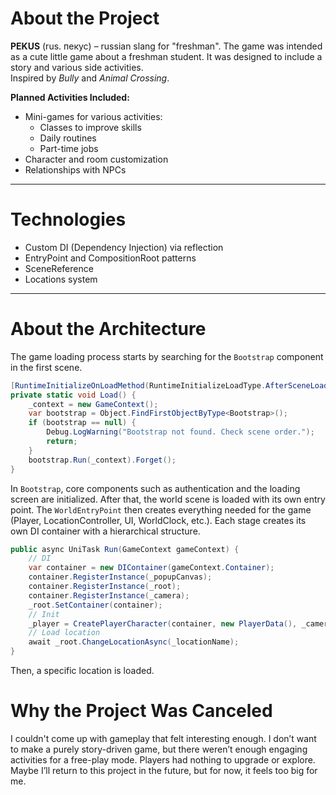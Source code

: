 # About the Project
**PEKUS** (rus. пекус) – russian slang for "freshman". The game was intended as a cute little game about a freshman student. It was designed to include a story and various side activities.  
Inspired by *Bully* and *Animal Crossing*.

**Planned Activities Included:**
* Mini-games for various activities:
  * Classes to improve skills
  * Daily routines
  * Part-time jobs
* Character and room customization
* Relationships with NPCs

---

# Technologies
* Custom DI (Dependency Injection) via reflection
* EntryPoint and CompositionRoot patterns
* SceneReference
* Locations system

---

# About the Architecture
The game loading process starts by searching for the `Bootstrap` component in the first scene.
```csharp
[RuntimeInitializeOnLoadMethod(RuntimeInitializeLoadType.AfterSceneLoad)]
private static void Load() {
    _context = new GameContext();
    var bootstrap = Object.FindFirstObjectByType<Bootstrap>();
    if (bootstrap == null) {
        Debug.LogWarning("Bootstrap not found. Check scene order.");
        return;      
    }
    bootstrap.Run(_context).Forget();
}
```
In `Bootstrap`, core components such as authentication and the loading screen are initialized. After that, the world scene is loaded with its own entry point.
The `WorldEntryPoint` then creates everything needed for the game (Player, LocationController, UI, WorldClock, etc.). Each stage creates its own DI container with a hierarchical structure.
```csharp
public async UniTask Run(GameContext gameContext) {
    // DI
    var container = new DIContainer(gameContext.Container);
    container.RegisterInstance(_popupCanvas);
    container.RegisterInstance(_root);
    container.RegisterInstance(_camera);
    _root.SetContainer(container);
    // Init
    _player = CreatePlayerCharacter(container, new PlayerData(), _camera);
    // Load location
    await _root.ChangeLocationAsync(_locationName);
}
```
Then, a specific location is loaded.

# Why the Project Was Canceled
I couldn't come up with gameplay that felt interesting enough.
I don’t want to make a purely story-driven game, but there weren’t enough engaging activities for a free-play mode. Players had nothing to upgrade or explore.
Maybe I’ll return to this project in the future, but for now, it feels too big for me.